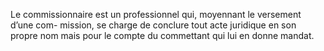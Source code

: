 Le commissionnaire est un professionnel qui, moyennant le versement d’une com-
mission, se charge de conclure tout acte juridique en son propre nom mais pour le compte du
commettant qui lui en donne mandat.